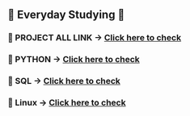 ## 📖 Everyday Studying 📖
### 📝 PROJECT ALL LINK -> [Click here to check](https://github.com/2joonkim/PR_OZ/)
### 📝 PYTHON -> [Click here to check](https://github.com/2joonkim/PR_OZ/tree/main/Python)
### 📝 SQL -> [Click here to check](https://github.com/2joonkim/PR_OZ/tree/main/SQL)
### 📝 Linux -> [Click here to check](https://github.com/2joonkim/PR_OZ/tree/main/Linux)
